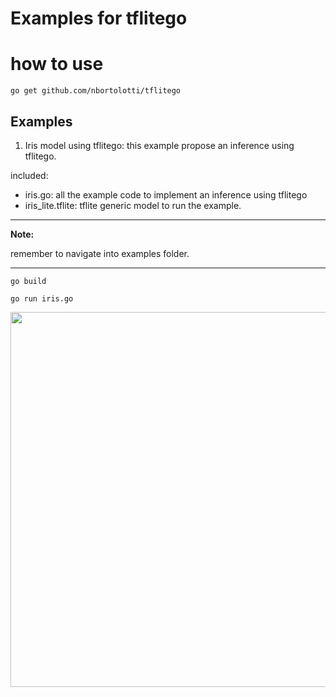 # Examples for tflitego


# how to use

```shell script
go get github.com/nbortolotti/tflitego
```

## Examples

1. Iris model using tflitego: this example propose an inference using tflitego.

included: 
* iris.go: all the example code to implement an inference using tflitego
* iris_lite.tflite: tflite generic model to run the example. 

---
**Note:**

remember to navigate into examples folder.

---


```shell script
go build
```

```shell script
go run iris.go
```

<img src="https://storage.googleapis.com/tflitego/iris3.gif?raw=true" width="600px">

